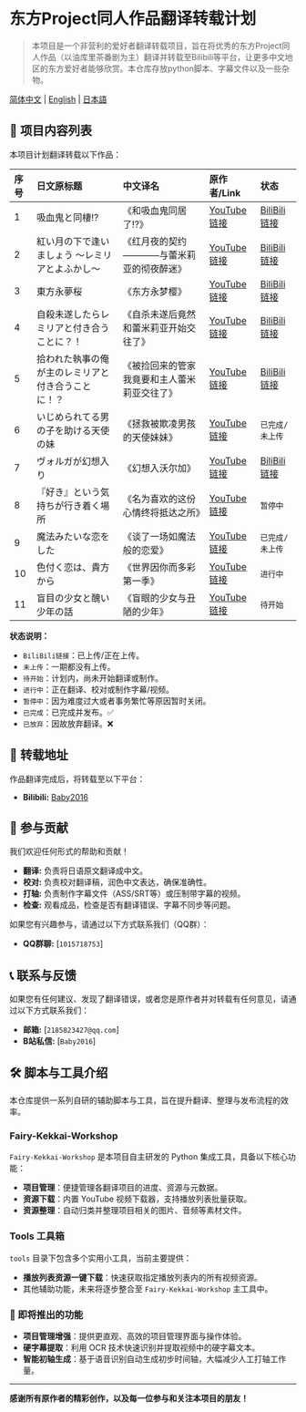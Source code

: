 # 东方Project同人作品翻译转载计划

> 本项目是一个非营利的爱好者翻译转载项目，旨在将优秀的东方Project同人作品（以油库里茶番剧为主）翻译并转载至Bilibili等平台，让更多中文地区的东方爱好者能够欣赏。本仓库存放python脚本、字幕文件以及一些杂物。

[简体中文](README.md) | [English](README.en.md) | [日本語](README.jpn.md)

## 📜 项目内容列表

本项目计划翻译转载以下作品：

| 序号 | 日文原标题 | 中文译名 | 原作者/Link | 状态 |
| :--- | :--- | :--- | :--- | :--- |
| 1 | 吸血鬼と同棲⁉ | 《和吸血鬼同居了⁉》 | [YouTube链接](https://youtube.com/playlist?list=PL4PMLGSCaH8AF_vC-FcV9DTDU5XPCatxG&si=GWl5UiVDuTpyRH8R) | [BiliBili链接](https://space.bilibili.com/499929312/lists/6267690) |
| 2 | 紅い月の下で逢いましょう ～レミリアとよふかし～ | 《红月夜的契约————与蕾米莉亚的彻夜醉迷》 | [YouTube链接](https://www.youtube.com/playlist?list=PLFU-QWGTBq-4SsfGQuJBNzmvZtTzN3FoJ) | [BiliBili链接](https://space.bilibili.com/499929312/lists/6324095) |
| 3 | 東方永夢桜 | 《东方永梦樱》 | [YouTube链接](https://www.youtube.com/playlist?list=PLmc6eO_qCE4nYR7tYmTsppAF1CTxhcrTP) | [BiliBili链接](https://space.bilibili.com/499929312/lists/6449310) |
| 4 | 自殺未遂したらレミリアと付き合うことに？！ | 《自杀未遂后竟然和蕾米莉亚开始交往了》 | [YouTube链接](https://youtube.com/playlist?list=PLwnprYHAfPHaqEZqQFi2nQiPLg5Igo3mT) | [BiliBili链接](https://space.bilibili.com/499929312/lists/6466841) |
| 5 | 拾われた執事の俺が主のレミリアと付き合うことに！？ | 《被捡回来的管家我竟要和主人蕾米莉亚交往了》 | [YouTube链接](https://youtube.com/playlist?list=PLuabzLomQRYVdcxxhc8Y47EAzF790gZOz) | [BiliBili链接](https://space.bilibili.com/499929312/lists/6466915) |
| 6 | いじめられてる男の子を助ける天使の妹 | 《拯救被欺凌男孩的天使妹妹》 | [YouTube链接](https://youtube.com/playlist?list=PLkONYltbNkGdPwu1CVug0NyOROBUShYqh) | `已完成/未上传` |
| 7 | ヴォルガが幻想入り | 《幻想入沃尔加》 | [YouTube链接](https://youtube.com/playlist?list=PLn5zMpk5-YR-Qzz5RcosD3oA5MbuMk23V) | [BiliBili链接](https://space.bilibili.com/499929312/lists/6525221) |
| 8 | 『好き』という気持ちが行き着く場所 | 《名为喜欢的这份心情终将抵达之所》 | [YouTube链接](https://youtube.com/playlist?list=PLkONYltbNkGeSqD-pDcXaWsj7dgJSejz8) | `暂停中` |
| 9 | 魔法みたいな恋をした | 《谈了一场如魔法般的恋爱》 | [YouTube链接](https://youtube.com/playlist?list=PLwnprYHAfPHZ0bKlsSRE1CQYkWNYw5L6U) | `已完成/未上传` |
| 10 | 色付く恋は、貴方から | 《世界因你而多彩第一季》 | [YouTube链接](https://www.youtube.com/playlist?list=PLwsFUfY3oQWJ3GsyshggcsJbI6_X8hRD0) | `进行中` |
| 11 | 盲目の少女と醜い少年の話 | 《盲眼的少女与丑陋的少年》 | [YouTube链接](https://youtube.com/playlist?list=PLuabzLomQRYUsFGKUThPnEMJ-zT2dxdBj) | `待开始` |

**状态说明：**
- `BiliBili链接`：已上传/正在上传。
- `未上传`：一期都没有上传。
- `待开始`：计划内，尚未开始翻译或制作。
- `进行中`：正在翻译、校对或制作字幕/视频。
- `暂停中`：因为难度过大或者事务繁忙等原因暂时关闭。
- `已完成`：已完成并发布。✅
- `已放弃`：因故放弃翻译。❌
  
## 🎯 转载地址

作品翻译完成后，将转载至以下平台： 

*   **Bilibili:** [Baby2016](https://space.bilibili.com/499929312)

## 🤝 参与贡献

我们欢迎任何形式的帮助和贡献！

*   **翻译:** 负责将日语原文翻译成中文。
*   **校对:** 负责校对翻译稿，润色中文表达，确保准确性。
*   **打轴:** 负责制作字幕文件（ASS/SRT等）或压制带字幕的视频。
*   **检查:** 观看成品，检查是否有翻译错误、字幕不同步等问题。

如果您有兴趣参与，请通过以下方式联系我们（QQ群）：

*   **QQ群聊:** [`1015718753`]

## 📞 联系与反馈

如果您有任何建议、发现了翻译错误，或者您是原作者并对转载有任何意见，请通过以下方式联系我们：

*   **邮箱:** [`2185823427@qq.com`]
*   **B站私信:** [`Baby2016`]

## 🛠️ 脚本与工具介绍

本仓库提供一系列自研的辅助脚本与工具，旨在提升翻译、整理与发布流程的效率。

### Fairy-Kekkai-Workshop

`Fairy-Kekkai-Workshop` 是本项目自主研发的 Python 集成工具，具备以下核心功能：

- **项目管理**：便捷管理各翻译项目的进度、资源与元数据。
- **资源下载**：内置 YouTube 视频下载器，支持播放列表批量获取。
- **资源整理**：自动归类并整理项目相关的图片、音频等素材文件。

### Tools 工具箱

`tools` 目录下包含多个实用小工具，当前主要提供：

- **播放列表资源一键下载**：快速获取指定播放列表内的所有视频资源。
- 其他辅助功能，未来将逐步整合至 `Fairy-Kekkai-Workshop` 主工具中。

### 🚧 即将推出的功能

- **项目管理增强**：提供更直观、高效的项目管理界面与操作体验。
- **硬字幕提取**：利用 OCR 技术快速识别并提取视频中的硬字幕文本。
- **智能初轴生成**：基于语音识别自动生成初步时间轴，大幅减少人工打轴工作量。

---

**感谢所有原作者的精彩创作，以及每一位参与和关注本项目的朋友！**
